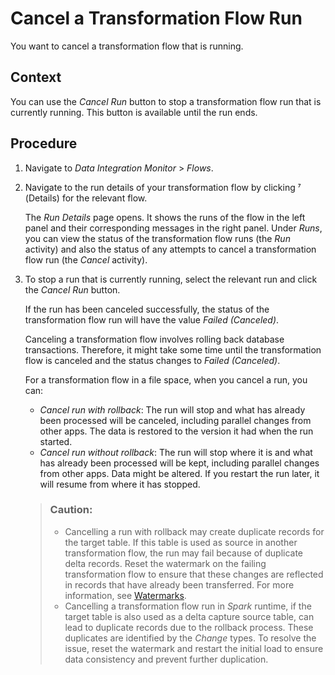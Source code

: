 <!-- loioab885f05210f4a52aebe8306c8cad083 -->

<link rel="stylesheet" type="text/css" href="../css/sap-icons.css"/>

# Cancel a Transformation Flow Run

You want to cancel a transformation flow that is running.



## Context

You can use the *Cancel Run* button to stop a transformation flow run that is currently running. This button is available until the run ends.



## Procedure

1.  Navigate to *Data Integration Monitor* \> *Flows*.

2.  Navigate to the run details of your transformation flow by clicking <span class="SAP-icons-V5"></span> \(Details\) for the relevant flow.

    The *Run Details* page opens. It shows the runs of the flow in the left panel and their corresponding messages in the right panel. Under *Runs*, you can view the status of the transformation flow runs \(the *Run* activity\) and also the status of any attempts to cancel a transformation flow run \(the *Cancel* activity\).

3.  To stop a run that is currently running, select the relevant run and click the *Cancel Run* button.

    If the run has been canceled successfully, the status of the transformation flow run will have the value *Failed \(Canceled\)*.

    Canceling a transformation flow involves rolling back database transactions. Therefore, it might take some time until the transformation flow is canceled and the status changes to *Failed \(Canceled\)*.

    For a transformation flow in a file space, when you cancel a run, you can:

    -   *Cancel run with rollback*: The run will stop and what has already been processed will be canceled, including parallel changes from other apps. The data is restored to the version it had when the run started.
    -   *Cancel run without rollback*: The run will stop where it is and what has already been processed will be kept, including parallel changes from other apps. Data might be altered. If you restart the run later, it will resume from where it has stopped.

    > ### Caution:  
    > -   Cancelling a run with rollback may create duplicate records for the target table. If this table is used as source in another transformation flow, the run may fail because of duplicate delta records. Reset the watermark on the failing transformation flow to ensure that these changes are reflected in records that have already been transferred. For more information, see [Watermarks](watermarks-890897f.md).
    > -   Cancelling a transformation flow run in *Spark* runtime, if the target table is also used as a delta capture source table, can lead to duplicate records due to the rollback process. These duplicates are identified by the *Change* types. To resolve the issue, reset the watermark and restart the initial load to ensure data consistency and prevent further duplication.


